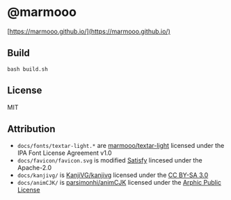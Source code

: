 # @marmooo

[https://marmooo.github.io/](https://marmooo.github.io/)

## Build

```
bash build.sh
```

## License

MIT

## Attribution

- `docs/fonts/textar-light.*` are
  [marmooo/textar-light](https://github.com/marmooo/textar-light) licensed under
  the IPA Font License Agreement v1.0
- `docs/favicon/favicon.svg` is modified
  [Satisfy](https://fonts.google.com/specimen/Satisfy) lincesed under the
  Apache-2.0
- `docs/kanjivg/` is [KanjiVG/kanjivg](https://github.com/KanjiVG/kanjivg)
  licensed under the
  [CC BY-SA 3.0](https://creativecommons.org/licenses/by/3.0/)
- `docs/animCJK/` is [parsimonhi/animCJK](https://github.com/parsimonhi/animCJK)
  licensed under the
  [Arphic Public License](https://www.freedesktop.org/wiki/Arphic_Public_License/)
